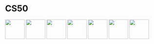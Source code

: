 # CS50



<p float="left">
  <img src="https://user-images.githubusercontent.com/88045655/158039059-dc78059b-1543-4c88-b7ef-709e91791e4d.svg" width="64px" />
  <img src="https://user-images.githubusercontent.com/88045655/158039214-f3a66aa3-dd05-46d0-8f91-ab64f13c7c00.svg" width="64px" /> 
  <img src="https://user-images.githubusercontent.com/88045655/158039238-a27f719d-5e49-4b49-b8f3-2a389190af9a.svg" width="64px" />
  <img src="https://user-images.githubusercontent.com/88045655/158039258-5da297ec-d741-4561-80db-c8f012fee841.svg" width="64px" />
  <img src="https://user-images.githubusercontent.com/88045655/158039267-85991504-668d-4959-9638-58891c94cd70.svg" width="64px" />
  <img src="https://user-images.githubusercontent.com/88045655/158039432-d8ed3615-ea27-4d74-84e6-c27d9b2a6058.svg" width="64px" />
  <img src="https://user-images.githubusercontent.com/88045655/158039719-ae2e46bc-ab7d-4815-b224-8a2e759f46a9.svg" width="64px" />
</p>





